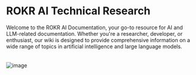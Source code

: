 # ROKR AI Technical Research

Welcome to the ROKR AI Documentation, your go-to resource for AI and LLM-related documentation. Whether you're a researcher, developer, or enthusiast, our wiki is designed to provide comprehensive information on a wide range of topics in artificial intelligence and large language models.
\
\
\
![image](/images/logo.jpg)
